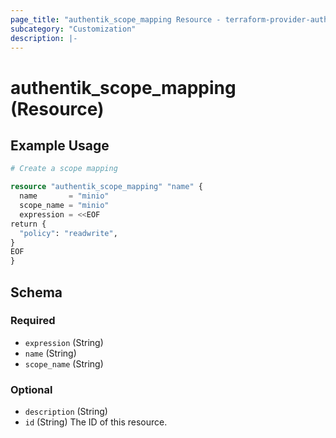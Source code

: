 ```yaml
---
page_title: "authentik_scope_mapping Resource - terraform-provider-authentik"
subcategory: "Customization"
description: |-
---
```


# authentik_scope_mapping (Resource)

## Example Usage

```terraform
# Create a scope mapping

resource "authentik_scope_mapping" "name" {
  name       = "minio"
  scope_name = "minio"
  expression = <<EOF
return {
  "policy": "readwrite",
}
EOF
}
```

<!-- schema generated by tfplugindocs -->
## Schema

### Required

- `expression` (String)
- `name` (String)
- `scope_name` (String)

### Optional

- `description` (String)
- `id` (String) The ID of this resource.
